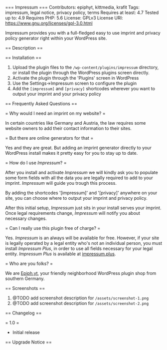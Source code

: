 === Impressum ===
Contributors: epiphyt, kittmedia, krafit
Tags: impressum, legal notice, privacy policy, terms
Requires at least: 4.7
Tested up to: 4.9
Requires PHP: 5.6
License: GPLv3
License URI: https://www.gnu.org/licenses/gpl-3.0.html

Impressum provides you with a full-fledged easy to use imprint and privacy policy generator right within your WordPress site.

== Description ==


== Installation ==

1. Upload the plugin files to the `/wp-content/plugins/impressum` directory, or install the plugin through the WordPress plugins screen directly.
1. Activate the plugin through the 'Plugins' screen in WordPress
1. Use the Settings->Impressum screen to configure the plugin
1. Add the `[impressum]` and `[privacy]` shortcodes wherever you want to output your imprint and your privacy policy


== Frequently Asked Questions ==

= Why would I need an imprint on my website? =

In certain countries like Germany and Austria, the law requires some website owners to add their contact information to their sites.

= But there are online generators for that =

Yes and they are great. But adding an imprint generator directly to your WordPress install makes it pretty easy for you to stay up to date.

= How do I use _Impressum_? =

After you install and activate _Impressum_ we will kindly ask you to populate some form fields with all the data you are legally required to add to your imprint. _Impressum_ will guide you trough this process.

By adding the shortcodes '[impressum]' and '[privacy]' anywhere on your site, you can choose where to output your imprint and privacy policy.

After this initial setup, _Impressum_ just sits in your install serves your imprint. Once legal requirements change, _Impressum_ will notify you about necessary changes.

= Can I really use this plugin free of charge? =

Yes. _Impressum_ is an always will be available for free. However, if your site is legally operated by a legal entity who's not an individual person, you must install _Impressum Plus_, in order to use all fields necessary for your legal entity. _Impressum Plus_ is available at [impressum.plus](https://impressum.plus/).

= Who are you folks? =

We are [Epiph.yt](https://epiph.yt/), your friendly neighborhood WordPress plugin shop from southern Germany.

== Screenshots ==

1. @TODO add screenshot description for  `/assets/screenshot-1.png`
2. @TODO add screenshot description for  `/assets/screenshot-2.png`

== Changelog ==

= 1.0 =
* Initial release

== Upgrade Notice ==